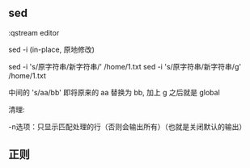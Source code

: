 ## sed

:qstream editor

sed -i (in-place, 原地修改)


sed -i 's/原字符串/新字符串/' /home/1.txt
sed -i 's/原字符串/新字符串/g' /home/1.txt

中间的 's/aa/bb' 即将原来的 aa 替换为 bb, 加上 g 之后就是 global

清理: 



-n选项：只显示匹配处理的行（否则会输出所有）（也就是关闭默认的输出）

## 正则

